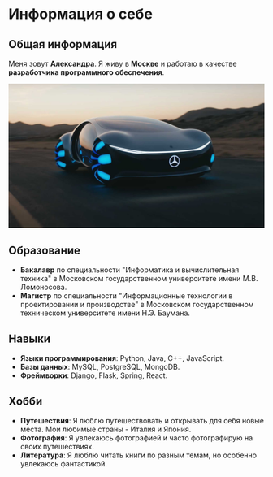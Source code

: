 # Информация о себе

## Общая информация

Меня зовут **Александра**. Я живу в **Москве** и работаю в качестве **разработчика программного обеспечения**.

![Изображение](/images/picture.jpg)

## Образование

- **Бакалавр** по специальности "Информатика и вычислительная техника" в Московском государственном университете имени М.В. Ломоносова.
- **Магистр** по специальности "Информационные технологии в проектировании и производстве" в Московском государственном техническом университете имени Н.Э. Баумана.

## Навыки

- **Языки программирования**: Python, Java, C++, JavaScript.
- **Базы данных**: MySQL, PostgreSQL, MongoDB.
- **Фреймворки**: Django, Flask, Spring, React.

## Хобби

- **Путешествия**: Я люблю путешествовать и открывать для себя новые места. Мои любимые страны - Италия и Япония.
- **Фотография**: Я увлекаюсь фотографией и часто фотографирую на своих путешествиях.
- **Литература**: Я люблю читать книги по разным темам, но особенно увлекаюсь фантастикой.